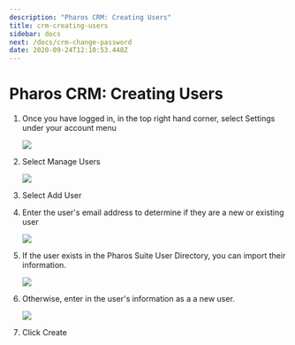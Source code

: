 ```yaml
---
description: "Pharos CRM: Creating Users"
title: crm-creating-users
sidebar: docs
next: /docs/crm-change-password
date: 2020-09-24T12:10:53.448Z
---
```

# Pharos CRM: Creating Users

1. Once you have logged in, in the top right hand corner, select Settings under your account menu



   ![](/uploads/image_001.jpg)
2. Select Manage Users 



   ![](/uploads/image_002.jpg)
3. Select Add User 


4. Enter the user's email address to determine if they are a new or existing user



   ![](/uploads/image_004.jpg)


5. If the user exists in the Pharos Suite User Directory, you can import their information. 



   ![](/uploads/image_005.jpg)
6. Otherwise, enter in the user's information as a a new user.



   ![](/uploads/image_006.jpg)
7. Click Create